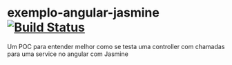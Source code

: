 # exemplo-angular-jasmine [![Build Status](https://travis-ci.org/fagnervalente/exemplo-angular-jasmine.svg?branch=master)](https://travis-ci.org/fagnervalente/exemplo-angular-jasmine)
Um POC para entender melhor como se testa uma controller com chamadas para uma service no angular com Jasmine
